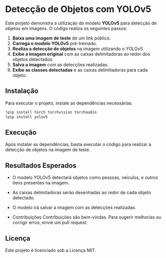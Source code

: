 # Detecção de Objetos com YOLOv5

Este projeto demonstra a utilização do modelo **YOLOv5** para detecção de objetos em imagens. O código realiza os seguintes passos:

1. **Baixa uma imagem de teste** de um link público.
2. **Carrega o modelo YOLOv5** pré-treinado.
3. **Realiza a detecção de objetos** na imagem utilizando o YOLOv5.
4. **Exibe a imagem original** com as caixas delimitadoras ao redor dos objetos detectados.
5. **Salva a imagem** com as detecções realizadas.
6. **Exibe as classes detectadas** e as caixas delimitadoras para cada objeto.

## Instalação

Para executar o projeto, instale as dependências necessárias:

```bash
!pip install torch torchvision torchaudio
!pip install yolov5
```
## Execução
Após instalar as dependências, basta executar o código para realizar a detecção de objetos na imagem de teste.

## Resultados Esperados
- O modelo YOLOv5 detectará objetos como pessoas, veículos, e outros itens presentes na imagem.
- As caixas delimitadoras serão desenhadas ao redor de cada objeto detectado.
- O modelo irá salvar a imagem com as detecções realizadas.

- Contribuições
Contribuições são bem-vindas. Para sugerir melhorias ou corrigir erros, envie um pull request.

## Licença
Este projeto é licenciado sob a Licença MIT.
